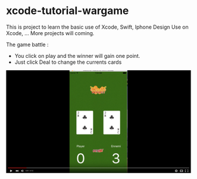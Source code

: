 # xcode-tutorial-wargame

This is project to learn the basic use of Xcode, Swift, Iphone Design Use on Xcode, ... More projects will coming.

The game battle :
- You click on play and the winner will gain one point.
- Just click Deal to change the currents cards


[![ScreenShot](https://raw.githubusercontent.com/bastienvinh/xcode-tutorial-wargame/master/Youtube%20Wargame.png)](https://www.youtube.com/watch?v=8VIEhnznbFQ)
